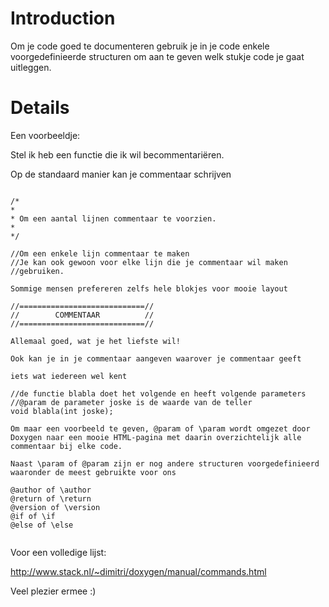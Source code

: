 # Introduction #

Om je code goed te documenteren gebruik je in je code enkele voorgedefinieerde structuren om aan te geven welk stukje code je gaat uitleggen.


# Details #

Een voorbeeldje:

Stel ik heb een functie die ik wil becommentariëren.

Op de standaard manier kan je commentaar schrijven

```

/*
*
* Om een aantal lijnen commentaar te voorzien.
*
*/

//Om een enkele lijn commentaar te maken
//Je kan ook gewoon voor elke lijn die je commentaar wil maken //gebruiken.

Sommige mensen prefereren zelfs hele blokjes voor mooie layout

//============================//
//        COMMENTAAR          //
//============================//

Allemaal goed, wat je het liefste wil!

Ook kan je in je commentaar aangeven waarover je commentaar geeft

iets wat iedereen wel kent

//de functie blabla doet het volgende en heeft volgende parameters
//@param de parameter joske is de waarde van de teller
void blabla(int joske);

Om maar een voorbeeld te geven, @param of \param wordt omgezet door Doxygen naar een mooie HTML-pagina met daarin overzichtelijk alle commentaar bij elke code.

Naast \param of @param zijn er nog andere structuren voorgedefinieerd waaronder de meest gebruikte voor ons

@author of \author 
@return of \return
@version of \version
@if of \if
@else of \else


```

Voor een volledige lijst:

http://www.stack.nl/~dimitri/doxygen/manual/commands.html


Veel plezier ermee :)